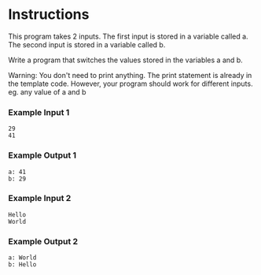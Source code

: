 # Instructions

This program takes 2 inputs. The first input is stored in a variable called a. The second input is stored in a variable called b.

Write a program that switches the values stored in the variables a and b.

Warning: You don't need to print anything. The print statement is already in the template code. However, your program should work for different inputs. eg. any value of a and b

### Example Input 1
```
29
41
```

### Example Output 1
```
a: 41
b: 29
```

### Example Input 2
```
Hello
World
```

### Example Output 2
```
a: World
b: Hello
```